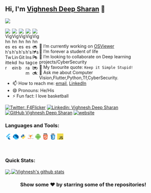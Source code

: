 ## Hi, I'm [Vighnesh Deep Sharan](https://www.vighnesh.site/) 👋

![](https://komarev.com/ghpvc/?username=vighneshdeepweb)

<a href="https://twitter.com/F4Flicker">
  <img align="left" alt="Vighnesh's Twitter" width="22px" src="https://cdn.jsdelivr.net/npm/simple-icons@v3/icons/twitter.svg" />
</a>
<a href="https://www.linkedin.com/in/vighnesh-deep-202001">
  <img align="left" alt="Vighnesh's Linkdein" width="22px" src="https://cdn.jsdelivr.net/npm/simple-icons@v3/icons/linkedin.svg" />
</a>
<a href="https://github.com/vighneshdeepweb">
  <img align="left" alt="Vighnesh's Github" width="22px" src="https://cdn.jsdelivr.net/npm/simple-icons@v3/icons/github.svg" />
</a>
<a href="https://www.instagram.com/f4.vighnesh">
  <img align="left" alt="Vighnesh's Instagram" width="22px" src="https://cdn.jsdelivr.net/npm/simple-icons@v3/icons/instagram.svg" />
</a>
<a href="https://www.facebook.com/Vighneshdeep">
  <img align="left" alt="Vighnesh's Facebook" width="22px" src="https://cdn.jsdelivr.net/npm/simple-icons@v3/icons/facebook.svg" />
</a>

<br/>
<br/>

- 🔭 I’m currently working on [OSViewer](https://github.com/vighneshdeepweb/OSViewer)
- 🌱 I’m forever a student of life
- 👯 I’m looking to collaborate on Deep learning projects/CyberSecurity
- 🤔 My favourite quote: `Keep it Simple Stupid!`
- 💬 Ask me about Computer Vision,Flutter,Python,Tf,CyberSecurity.
- 📫 How to reach me: [email](mailto:vighneshdeepsharan2002@gmail.com), [LinkedIn](https://www.linkedin.com/in/vighnesh-deep-202001)
- 😄 Pronouns: He/His
- ⚡ Fun fact: I love basketball

[![Twitter: F4Flicker](https://img.shields.io/twitter/follow/F4Flicker?style=social)](https://twitter.com/F4Flicker)
[![Linkedin: Vighnesh Deep Sharan](https://img.shields.io/badge/-Vighnesh_Deep-blue?style=flat-square&logo=Linkedin&logoColor=white&link=https://www.linkedin.com/in/vighnesh-deep-202001/)](https://www.linkedin.com/in/vighnesh-deep-202001/)
[![GitHub Vighnesh Deep Sharan](https://img.shields.io/github/followers/vighneshdeepweb?label=follow&style=social)](https://github.com/vighneshdeepweb)
[![website](https://img.shields.io/badge/PortfolioWebsite-website-2648ff?style=flat-square&logo=google-chrome)](https://www.vighnesh.site/)


### Languages and Tools:  

<code><img height="20" src="https://raw.githubusercontent.com/github/explore/80688e429a7d4ef2fca1e82350fe8e3517d3494d/topics/flutter/flutter.png"></code>
<code><img height="20" src="https://raw.githubusercontent.com/github/explore/80688e429a7d4ef2fca1e82350fe8e3517d3494d/topics/dart/dart.png"></code>
<code><img height="20" src="https://raw.githubusercontent.com/github/explore/80688e429a7d4ef2fca1e82350fe8e3517d3494d/topics/python/python.png"></code>
<code><img height="20" src="https://raw.githubusercontent.com/github/explore/80688e429a7d4ef2fca1e82350fe8e3517d3494d/topics/tensorflow/tensorflow.png"></code>
<code><img height="20" src="https://raw.githubusercontent.com/github/explore/80688e429a7d4ef2fca1e82350fe8e3517d3494d/topics/android/android.png"></code>
<code><img height="20" src="https://raw.githubusercontent.com/github/explore/80688e429a7d4ef2fca1e82350fe8e3517d3494d/topics/html/html.png"></code>
<code><img height="20" src="https://raw.githubusercontent.com/github/explore/80688e429a7d4ef2fca1e82350fe8e3517d3494d/topics/css/css.png"></code>
<code><img height="20" src="https://raw.githubusercontent.com/github/explore/80688e429a7d4ef2fca1e82350fe8e3517d3494d/topics/javascript/javascript.png"></code>


<br/>

### Quick Stats:

<a href="https://github.com/vighneshdeepweb">
  <img align="center" src="https://github-readme-stats.vercel.app/api/top-langs/?username=vighneshdeepweb&theme=dark&hide=TCL" />
</a>

<a href="https://github.com/vighneshdeepweb">
  <img align="center" src="https://github-readme-stats.vercel.app/api?username=vighneshdeepweb&show_icons=true&theme=tokyonight&count_private=true&line_height=33" alt="Vighnesh's github stats"/>
</a>

<div align="center">

### Show some ❤️ by starring some of the repositories!

</div>

